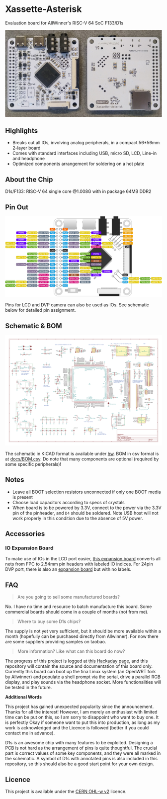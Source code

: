 # Xassette-Asterisk
Evaluation board for AllWinner's RISC-V 64 SoC F133/D1s

![front](img/front.jpg)

## Highlights
* Breaks out all IOs, involving analog peripherals, in a compact 56*56mm 2-layer board
* Comes with standard interfaces including USB, micro SD, LCD, Line-in and headphone
* Optimized components arrangement for soldering on a hot plate

## About the Chip
D1s/F133: RISC-V 64 single core @1.008G with in package 64MB DDR2

## Pin Out
![pinout](img/pinc.jpg)

Pins for LCD and DVP camera can also be used as IOs. See schematic below for detailed pin assignment.

## Schematic & BOM
![schematic](img/schematic.png)

The schematic in KiCAD format is available under [hw](hw/). BOM in csv format is at [docs/BOM.csv](docs/BOM.csv). Do note that many components are optional (required by some specific peripherals)!

## Notes
* Leave all BOOT selection resistors unconnected if only one BOOT media is present
* Choose load capacitors according to specs of crystals
* When board is to be powered by 3.3V, connect to the power via the 3.3V pin of the pinheader, and `D4` should be soldered. Note USB host will not work properly in this condition due to the absence of 5V power.

## Accessories
### IO Expansion Board
To make use of IOs in the LCD port easier, [this expansion board](hw/auxiliary/Brk40p) converts all nets from FPC to 2.54mm pin headers with labeled IO indices. For 24pin DVP port, there is also an [expansion board](https://github.com/SdtElectronics/Biscuits/tree/master/24P_FPC_FFC_Breakout) but with no labels.

## FAQ
> Are you going to sell some manufactured boards?

No. I have no time and resource to batch manufacture this board. Some commercial boards should come in a couple of months (not from me).

> Where to buy some D1s chips?

The supply is not yet very sufficient, but it should be more available within a month (hopefully can be purchased directly from Allwinner). For now there are some suppliers providing samples on taobao.

> More information? Like what can this board do now?

The progress of this project is logged at [this Hackaday page](https://hackaday.io/project/182389-the-cheapest-risc-v-64-computer-by-now), and this repository will contain the source and documentation of this board only. Currently this board can boot up the tina Linux system (an OpenWRT fork by Allwinner) and populate a shell prompt via the serial, drive a parallel RGB display, and play sounds via the headphone socket. More functionalities will be tested in the future.

**Additional Words**

This project has gained unexpected popularity since the announcement. Thanks for all the interest! However, I am merely an enthusiast with limited time can be put on this, so I am sorry to disappoint who want to buy one. It is perfectly Okay if someone want to put this into production, as long as my work is acknowledged and the Licence is followed (better if you could contact me in advance). 

D1s is an awesome chip with many features to be exploited. Designing a PCB is not hard as the arrangement of pins is quite thoughtful. The crucial part is correct values of some key components, and they were all marked in the schematic. A symbol of D1s with annotated pins is also included in this repository, so this should also be a good start point for your own design.


## Licence
This project is available under the [CERN OHL-w v2](https://ohwr.org/project/cernohl/wikis/Documents/CERN-OHL-version-2) licence. 